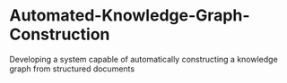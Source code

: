 # Automated-Knowledge-Graph-Construction
Developing a system capable of automatically constructing a knowledge graph from structured documents 

